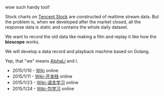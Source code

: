 wow such handy tool!

Stock charts on [Tencent Stock](http://stockhtm.finance.qq.com/hqing/zhishu/000001.htm) are constructed of realtime stream data. But the problem is, when we developed after the market closed, all the response data is static and contains the whole daily dataset.

We want to record the old data like making a film and replay it like how the **bioscope** works.

We will develop a data record and playback machine based on Golang.

Yep, that "we" means [AlphaLi](https://github.com/alphali) and I.


 * 2015/1/10 - [Wiki](https://github.com/lenville/bioscope/wiki) online
 * 2015/1/11 - [Wiki-开发栈](https://github.com/lenville/bioscope/wiki/开发栈) online
 * 2015/1/23 - [Wiki-语言学习](https://github.com/lenville/bioscope/wiki/语言学习) online
 * 2015/1/24 - [Wiki-包学习](https://github.com/lenville/bioscope/wiki/包学习) online

